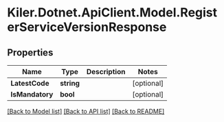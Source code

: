 # Kiler.Dotnet.ApiClient.Model.RegisterServiceVersionResponse

## Properties

Name | Type | Description | Notes
------------ | ------------- | ------------- | -------------
**LatestCode** | **string** |  | [optional] 
**IsMandatory** | **bool** |  | [optional] 

[[Back to Model list]](../README.md#documentation-for-models) [[Back to API list]](../README.md#documentation-for-api-endpoints) [[Back to README]](../README.md)

